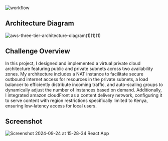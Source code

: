 ![workflow](https://github.com/zablon-oigo/cfs-aws-security-challenge-with-terrafrom/actions/workflows/main.yml/badge.svg)

## Architecture Diagram
![aws-three-tier-architecture-diagram(1)(1)(1)](https://github.com/user-attachments/assets/783ab906-07ee-4896-a157-df1bc35fdeb5)

## Challenge Overview
In this project, I designed and implemented a virtual private cloud architecture featuring public and private subnets across two availability zones. My architecture includes a NAT instance to facilitate secure outbound internet access for resources in the private subnets, a load balancer to efficiently distribute incoming traffic, and auto-scaling groups to dynamically adjust the number of instances based on demand. Additionally, I integrated amazon cloudFront as a content delivery network, configuring it to serve content with region restrictions specifically limited to Kenya, ensuring low-latency access for local users.


## Screenshot
![Screenshot 2024-09-24 at 15-28-34 React App](https://github.com/user-attachments/assets/de005675-7970-4a62-8015-869e5ab8919c)
